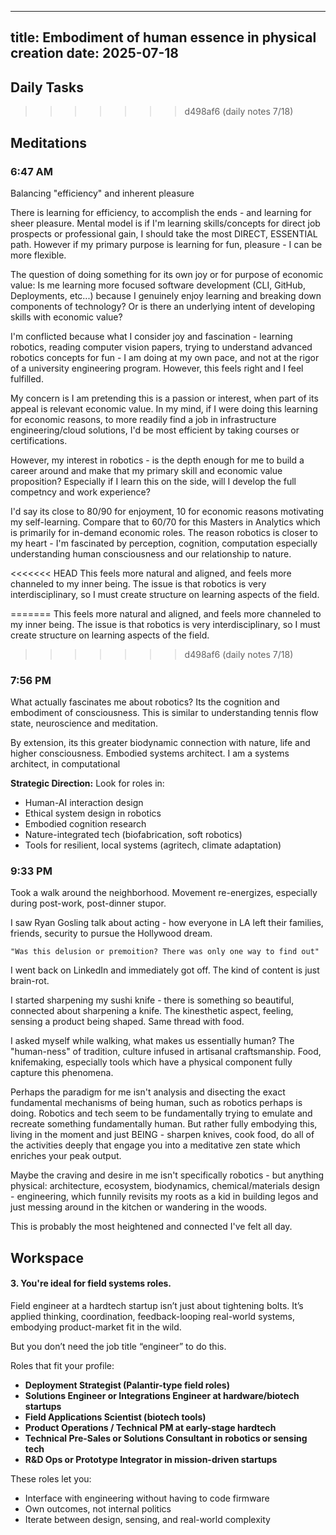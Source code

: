 

---
title: Embodiment of human essence in physical creation
date: 2025-07-18
---

## Daily Tasks
 
>>>>>>> d498af6 (daily notes 7/18)
## Meditations

### 6:47 AM
Balancing "efficiency" and inherent pleasure

There is learning for efficiency, to accomplish the ends - and learning for sheer pleasure. Mental model is if I'm learning skills/concepts for direct job prospects or professional gain, I should take the most DIRECT, ESSENTIAL path. However if my primary purpose is learning for fun, pleasure - I can be more flexible. 

The question of doing something for its own joy or for purpose of economic value:
Is me learning more focused software development (CLI, GitHub, Deployments, etc...) because I genuinely enjoy learning and breaking down components of technology? Or is there an underlying intent of developing skills with economic value?

I'm conflicted because what I consider joy and fascination - learning robotics, reading computer vision papers, trying to understand advanced robotics concepts for fun - I am doing at my own pace, and not at the rigor of a university engineering program. However, this feels right and I feel fulfilled. 

My concern is I am pretending this is a passion or interest, when part of its appeal is relevant economic value. In my mind, if I were doing this learning for economic reasons, to more readily find a job in infrastructure engineering/cloud solutions, I'd be most efficient by taking courses or certifications. 

However, my interest in robotics - is the depth enough for me to build a career around and make that my primary skill and economic value proposition? Especially if I learn this on the side, will I develop the full competncy and work experience? 

I'd say its close to 80/90 for enjoyment, 10 for economic reasons motivating my self-learning. Compare that to 60/70 for this Masters in Analytics which is primarily for in-demand economic roles. The reason robotics is closer to my heart - I'm fascinated by perception, cognition, computation especially understanding human consciousness and our relationship to nature.

<<<<<<< HEAD
This feels more natural and aligned, and feels more channeled to my inner being. The issue is that robotics is very interdisciplinary, so I must create structure on learning aspects of the field.

=======
This feels more natural and aligned, and feels more channeled to my inner being. The issue is that robotics is very interdisciplinary, so I must create structure on learning aspects of the field. 
>>>>>>> d498af6 (daily notes 7/18)

### 7:56 PM
What actually fascinates me about robotics? Its the cognition and embodiment of consciousness. This is similar to understanding tennis flow state, neuroscience and meditation. 

By extension, its this greater biodynamic connection with nature, life and higher consciousness. Embodied systems architect. I am a systems architect, in computational 

**Strategic Direction:** Look for roles in:

- Human-AI interaction design
- Ethical system design in robotics
- Embodied cognition research
- Nature-integrated tech (biofabrication, soft robotics)
- Tools for resilient, local systems (agritech, climate adaptation)


### 9:33 PM
Took a walk around the neighborhood. Movement re-energizes, especially during post-work, post-dinner stupor. 

I saw Ryan Gosling talk about acting - how everyone in LA left their families, friends, security to pursue the Hollywood dream. 

```
"Was this delusion or premoition? There was only one way to find out"
```


I went back on LinkedIn and immediately got off. The kind of content is just brain-rot. 

I started sharpening my sushi knife - there is something so beautiful, connected about sharpening a knife. The kinesthetic aspect, feeling, sensing a product being shaped. Same thread with food.

I asked myself while walking, what makes us essentially human? The "human-ness" of tradition, culture infused in artisanal craftsmanship. Food, knifemaking, especially tools which have a physical component fully capture this phenomena. 

Perhaps the paradigm for me isn't analysis and disecting the exact fundamental mechanisms of being human, such as robotics perhaps is doing. Robotics and tech seem to be fundamentally trying to emulate and recreate something fundamentally human. But rather fully embodying this, living in the moment and just BEING - sharpen knives, cook food, do all of the activities deeply that engage you into a meditative zen state which enriches your peak output. 

Maybe the craving and desire in me isn't specifically robotics - but anything physical: architecture, ecosystem, biodynamics, chemical/materials design - engineering, which funnily revisits my roots as a kid in building legos and just messing around in the kitchen or wandering in the woods. 

This is probably the most heightened and connected I've felt all day. 

## Workspace

#### 3. **You're ideal for field systems roles.**

Field engineer at a hardtech startup isn’t just about tightening bolts. It’s applied thinking, coordination, feedback-looping real-world systems, embodying product-market fit in the wild.

But you don’t need the job title “engineer” to do this.

Roles that fit your profile:
- **Deployment Strategist (Palantir-type field roles)**
- **Solutions Engineer or Integrations Engineer at hardware/biotech startups**
- **Field Applications Scientist (biotech tools)**
- **Product Operations / Technical PM at early-stage hardtech**
- **Technical Pre-Sales or Solutions Consultant in robotics or sensing tech**
- **R&D Ops or Prototype Integrator in mission-driven startups**

These roles let you:
- Interface with engineering without having to code firmware
- Own outcomes, not internal politics
- Iterate between design, sensing, and real-world complexity